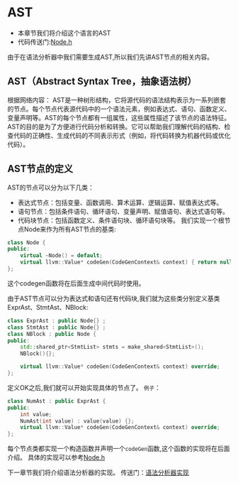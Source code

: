 # AST
- 本章节我们将介绍这个语言的AST
- 代码传送门:[Node.h](../../Node.h)

由于在语法分析器中我们需要生成AST,所以我们先讲AST节点的相关内容。

## AST（Abstract Syntax Tree，抽象语法树）
根据网络内容：
AST是一种树形结构，它将源代码的语法结构表示为一系列嵌套的节点。每个节点代表源代码中的一个语法元素，例如表达式、语句、函数定义、变量声明等。AST的每个节点都有一组属性，这些属性描述了该节点的语法特征。
AST的目的是为了方便进行代码分析和转换。它可以帮助我们理解代码的结构、检查代码的正确性、生成代码的不同表示形式（例如，将代码转换为机器代码或优化代码）。

## AST节点的定义
AST的节点可以分为以下几类：
- 表达式节点：包括变量、函数调用、算术运算、逻辑运算、赋值表达式等。
- 语句节点：包括条件语句、循环语句、变量声明、赋值语句、表达式语句等。
- 代码块节点：包括函数定义、条件语句块、循环语句块等。
我们实现一个根节点Node来作为所有AST节点的基类:
```CPP
class Node {
public:
	virtual ~Node() = default;
	virtual llvm::Value* codeGen(CodeGenContext& context) { return nullptr; }
};
```
这个codegen函数将在后面生成中间代码时使用。

由于AST节点可以分为表达式和语句还有代码块,我们就为这些类分别定义基类ExprAst、StmtAst、NBlock:
```CPP
class ExprAst : public Node{} ;
class StmtAst : public Node{} ;
class NBlock : public Node {
public:
    std::shared_ptr<StmtList> stmts = make_shared<StmtList>();
    NBlock(){};

    virtual llvm::Value* codeGen(CodeGenContext& context) override; 
};
```
定义OK之后,我们就可以开始实现具体的节点了。
`例子`：
```CPP
class NumAst : public ExprAst {
public:
    int value;
    NumAst(int value) : value(value) {};
    virtual llvm::Value* codeGen(CodeGenContext& context) override; 
};
```
每个节点类都实现一个构造函数并声明一个`codeGen`函数,这个函数的实现将在后面介绍。
具体的实现可以参考[Node.h](../../Node.h)

下一章节我们将介绍语法分析器的实现。
传送门：[语法分析器实现](Syntax.md)